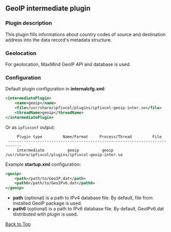 ## <a name="top"></a>GeoIP intermediate plugin
### Plugin description

This plugin fills informations about country codes of source and destination address into the data record's metadata structure.

### Geolocation

For geolocation, MaxMind GeoIP API and database is used.

### Configuration

Default plugin configuration in **internalcfg.xml**:

```xml
<intermediatePlugin>
    <name>geoip</name>
    <file>/usr/share/ipfixcol/plugins/ipfixcol-geoip-inter.so</file>
    <threadName>geoip</threadName>
</intermediatePlugin>
```

Or as `ipfixconf` output:
  
```
     Plugin type         Name/Format     Process/Thread         File        
 ----------------------------------------------------------------------------
     intermediate          geoip          geoip        /usr/share/ipfixcol/plugins/ipfixcol-geoip-inter.so
```

Example **startup.xml** configuration:

```xml
<geoip>
	<path>/path/to/GeoIP.dat</path>
	<path6>/path/to/GeoIPv6.dat</path6>
</geoip>
```

*  **path** (optional) is a path to IPv4 database file. By default, file from installed GeoIP package is used.
*  **path6** (optional) is a path to IPv6 database file. By default, GeoIPv6.dat distributed with plugin is used.

[Back to Top](#top)
